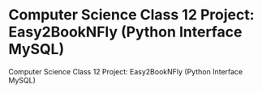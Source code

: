 # Computer Science Class 12 Project: Easy2BookNFly (Python Interface MySQL)
Computer Science Class 12 Project: Easy2BookNFly (Python Interface MySQL)
